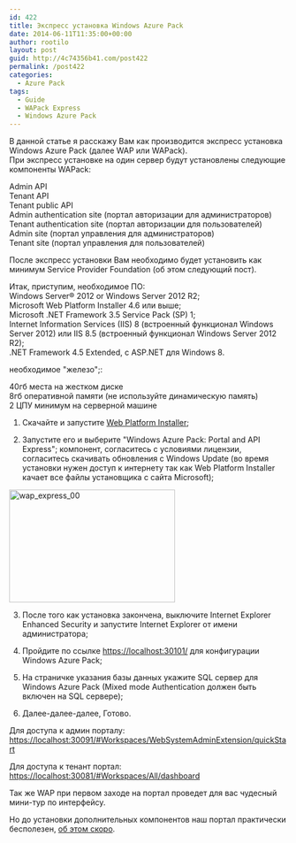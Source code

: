 ```yaml
---
id: 422
title: Экспресс установка Windows Azure Pack
date: 2014-06-11T11:35:00+00:00
author: rootilo
layout: post
guid: http://4c74356b41.com/post422
permalink: /post422
categories:
  - Azure Pack
tags:
  - Guide
  - WAPack Express
  - Windows Azure Pack
---
```

В данной статье я расскажу Вам как производится экспресс установка Windows Azure Pack (далее WAP или WAPack).  
При экспресс установке на один сервер будут установлены следующие компоненты WAPack:
  
Admin API  
Tenant API  
Tenant public API  
Admin authentication site (портал авторизации для администраторов)  
Tenant authentication site (портал авторизации для пользователей)  
Admin site (портал управления для администраторов)  
Tenant site (портал управления для пользователей)

После экспресс установки Вам необходимо будет установить как минимум Service Provider Foundation (об этом следующий пост).

Итак, приступим, необходимое ПО:  
Windows Server® 2012 or Windows Server 2012 R2;  
Microsoft Web Platform Installer 4.6 или выше;  
Microsoft .NET Framework 3.5 Service Pack (SP) 1;  
Internet Information Services (IIS) 8 (встроенный функционал Windows Server 2012) или IIS 8.5 (встроенный функционал Windows Server 2012 R2);  
.NET Framework 4.5 Extended, с ASP.NET для Windows 8.  

необходимое "железо";:
  
40гб места на жестком диске  
8гб оперативной памяти (не используйте динамическую память)  
2 ЦПУ минимум на серверной машине

1. Скачайте и запустите [Web Platform Installer](http://www.microsoft.com/web/downloads/platform.aspx);
  
2. Запустите его и выберите "Windows Azure Pack: Portal and API Express"; компонент, согласитесь с условиями лицензии, согласитесь скачивать обновления с Windows Update (во время установки нужен доступ к интернету так как Web Platform Installer качает все файлы установщика с сайта Microsoft);
  
<a href="http://4c74356b41.com/wp-content/uploads/2016/02/wap_express_00.png" rel="attachment wp-att-4983"><img src="http://4c74356b41.com/wp-content/uploads/2016/02/wap_express_00-300x204.png" alt="wap_express_00" width="300" height="204" /></a>
  
3. После того как установка закончена, выключите Internet Explorer Enhanced Security и запустите Internet Explorer от имени администратора;
  
4. Пройдите по ссылке <https://localhost:30101/> для конфигурации Windows Azure Pack;
  
5. На страничке указания базы данных укажите SQL сервер для Windows Azure Pack (Mixed mode Authentication должен быть включен на SQL сервере);
  
6. Далее-далее-далее, Готово.

Для доступа к админ порталу: <https://localhost:30091/#Workspaces/WebSystemAdminExtension/quickStart>
  
Для доступа к тенант портал: <https://localhost:30081/#Workspaces/All/dashboard>
  
Так же WAP при первом заходе на портал проведет для вас чудесный мини-тур по интерфейсу.
  
Но до установки дополнительных компонентов наш портал практически бесполезен, [об этом скоро](http://4c74356b41.com/post459).